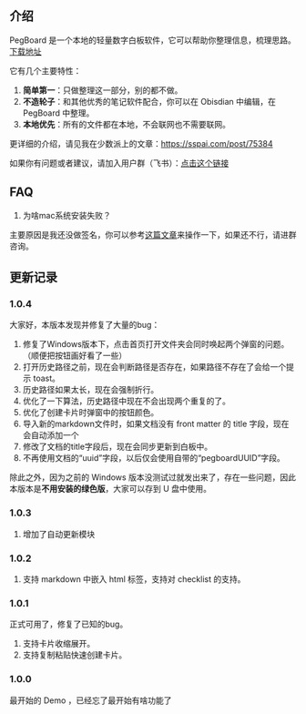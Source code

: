 ## 介绍

PegBoard 是一个本地的轻量数字白板软件，它可以帮助你整理信息，梳理思路。 [下载地址](https://wocai.de/pegboard)


它有几个主要特性：
1. **简单第一**：只做整理这一部分，别的都不做。
2. **不造轮子**：和其他优秀的笔记软件配合，你可以在 Obisdian 中编辑，在 PegBoard 中整理。
3. **本地优先**：所有的文件都在本地，不会联网也不需要联网。

更详细的介绍，请见我在少数派上的文章：https://sspai.com/post/75384

如果你有问题或者建议，请加入用户群（飞书）：[点击这个链接](https://applink.feishu.cn/client/chat/chatter/add_by_link?link_token=1dbl32ce-9afe-4b99-b9fd-f2ebf801a808)

## FAQ

1. 为啥mac系统安装失败？

主要原因是我还没做签名，你可以参考[这篇文章](https://macwk.com/article/macos-file-damage)来操作一下，如果还不行，请进群咨询。

## 更新记录

### 1.0.4
大家好，本版本发现并修复了大量的bug：

1. 修复了Windows版本下，点击首页打开文件夹会同时唤起两个弹窗的问题。（顺便把按钮画好看了一些）
2. 打开历史路径之前，现在会判断路径是否存在，如果路径不存在了会给一个提示 toast。
3. 历史路径如果太长，现在会强制折行。
4. 优化了一下算法，历史路径中现在不会出现两个重复的了。
5. 优化了创建卡片时弹窗中的按钮颜色。
6. 导入新的markdown文件时，如果文档没有 front matter 的 title 字段，现在会自动添加一个
7. 修改了文档的title字段后，现在会同步更新到白板中。
8. 不再使用文档的“uuid”字段，以后仅会使用自带的“pegboardUUID”字段。

除此之外，因为之前的 Windows 版本没测试过就发出来了，存在一些问题，因此本版本是**不用安装的绿色版**，大家可以存到 U 盘中使用。

### 1.0.3
1. 增加了自动更新模块

### 1.0.2
1. 支持 markdown 中嵌入 html 标签，支持对 checklist 的支持。

### 1.0.1
正式可用了，修复了已知的bug。
1. 支持卡片收缩展开。
2. 支持复制粘贴快速创建卡片。

### 1.0.0
最开始的 Demo ，已经忘了最开始有啥功能了
